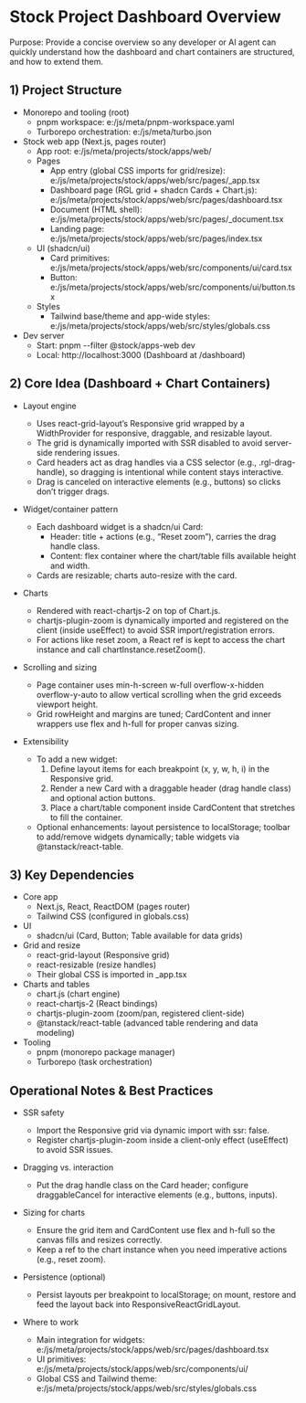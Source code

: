 # Stock Project Dashboard Overview

Purpose: Provide a concise overview so any developer or AI agent can quickly understand how the dashboard and chart containers are structured, and how to extend them.

## 1) Project Structure

- Monorepo and tooling (root)
  - pnpm workspace: e:/js/meta/pnpm-workspace.yaml
  - Turborepo orchestration: e:/js/meta/turbo.json
- Stock web app (Next.js, pages router)
  - App root: e:/js/meta/projects/stock/apps/web/
  - Pages
    - App entry (global CSS imports for grid/resize): e:/js/meta/projects/stock/apps/web/src/pages/_app.tsx
    - Dashboard page (RGL grid + shadcn Cards + Chart.js): e:/js/meta/projects/stock/apps/web/src/pages/dashboard.tsx
    - Document (HTML shell): e:/js/meta/projects/stock/apps/web/src/pages/_document.tsx
    - Landing page: e:/js/meta/projects/stock/apps/web/src/pages/index.tsx
  - UI (shadcn/ui)
    - Card primitives: e:/js/meta/projects/stock/apps/web/src/components/ui/card.tsx
    - Button: e:/js/meta/projects/stock/apps/web/src/components/ui/button.tsx
  - Styles
    - Tailwind base/theme and app-wide styles: e:/js/meta/projects/stock/apps/web/src/styles/globals.css
- Dev server
  - Start: pnpm --filter @stock/apps-web dev
  - Local: http://localhost:3000 (Dashboard at /dashboard)

## 2) Core Idea (Dashboard + Chart Containers)

- Layout engine
  - Uses react-grid-layout’s Responsive grid wrapped by a WidthProvider for responsive, draggable, and resizable layout.
  - The grid is dynamically imported with SSR disabled to avoid server-side rendering issues.
  - Card headers act as drag handles via a CSS selector (e.g., .rgl-drag-handle), so dragging is intentional while content stays interactive.
  - Drag is canceled on interactive elements (e.g., buttons) so clicks don’t trigger drags.

- Widget/container pattern
  - Each dashboard widget is a shadcn/ui Card:
    - Header: title + actions (e.g., “Reset zoom”), carries the drag handle class.
    - Content: flex container where the chart/table fills available height and width.
  - Cards are resizable; charts auto-resize with the card.

- Charts
  - Rendered with react-chartjs-2 on top of Chart.js.
  - chartjs-plugin-zoom is dynamically imported and registered on the client (inside useEffect) to avoid SSR import/registration errors.
  - For actions like reset zoom, a React ref is kept to access the chart instance and call chartInstance.resetZoom().

- Scrolling and sizing
  - Page container uses min-h-screen w-full overflow-x-hidden overflow-y-auto to allow vertical scrolling when the grid exceeds viewport height.
  - Grid rowHeight and margins are tuned; CardContent and inner wrappers use flex and h-full for proper canvas sizing.

- Extensibility
  - To add a new widget:
    1. Define layout items for each breakpoint (x, y, w, h, i) in the Responsive grid.
    2. Render a new Card with a draggable header (drag handle class) and optional action buttons.
    3. Place a chart/table component inside CardContent that stretches to fill the container.
  - Optional enhancements: layout persistence to localStorage; toolbar to add/remove widgets dynamically; table widgets via @tanstack/react-table.

## 3) Key Dependencies

- Core app
  - Next.js, React, ReactDOM (pages router)
  - Tailwind CSS (configured in globals.css)
- UI
  - shadcn/ui (Card, Button; Table available for data grids)
- Grid and resize
  - react-grid-layout (Responsive grid)
  - react-resizable (resize handles)
  - Their global CSS is imported in _app.tsx
- Charts and tables
  - chart.js (chart engine)
  - react-chartjs-2 (React bindings)
  - chartjs-plugin-zoom (zoom/pan, registered client-side)
  - @tanstack/react-table (advanced table rendering and data modeling)
- Tooling
  - pnpm (monorepo package manager)
  - Turborepo (task orchestration)

## Operational Notes & Best Practices

- SSR safety
  - Import the Responsive grid via dynamic import with ssr: false.
  - Register chartjs-plugin-zoom inside a client-only effect (useEffect) to avoid SSR issues.

- Dragging vs. interaction
  - Put the drag handle class on the Card header; configure draggableCancel for interactive elements (e.g., buttons, inputs).

- Sizing for charts
  - Ensure the grid item and CardContent use flex and h-full so the canvas fills and resizes correctly.
  - Keep a ref to the chart instance when you need imperative actions (e.g., reset zoom).

- Persistence (optional)
  - Persist layouts per breakpoint to localStorage; on mount, restore and feed the layout back into ResponsiveReactGridLayout.

- Where to work
  - Main integration for widgets: e:/js/meta/projects/stock/apps/web/src/pages/dashboard.tsx
  - UI primitives: e:/js/meta/projects/stock/apps/web/src/components/ui/
  - Global CSS and Tailwind theme: e:/js/meta/projects/stock/apps/web/src/styles/globals.css